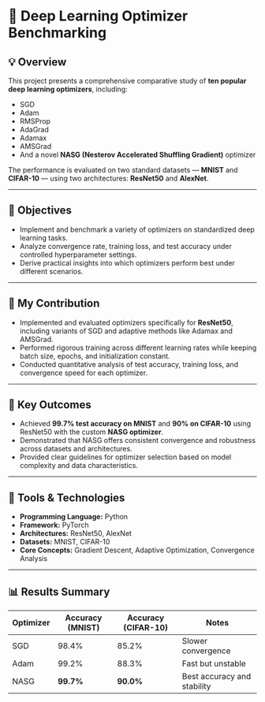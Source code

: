 # 🧠 Deep Learning Optimizer Benchmarking

## 💡 Overview

This project presents a comprehensive comparative study of **ten popular deep learning optimizers**, including:

- SGD
- Adam
- RMSProp
- AdaGrad
- Adamax
- AMSGrad
- And a novel **NASG (Nesterov Accelerated Shuffling Gradient)** optimizer

The performance is evaluated on two standard datasets — **MNIST** and **CIFAR-10** — using two architectures: **ResNet50** and **AlexNet**.

---

## 🎯 Objectives

- Implement and benchmark a variety of optimizers on standardized deep learning tasks.
- Analyze convergence rate, training loss, and test accuracy under controlled hyperparameter settings.
- Derive practical insights into which optimizers perform best under different scenarios.

---

## 🧠 My Contribution

- Implemented and evaluated optimizers specifically for **ResNet50**, including variants of SGD and adaptive methods like Adamax and AMSGrad.
- Performed rigorous training across different learning rates while keeping batch size, epochs, and initialization constant.
- Conducted quantitative analysis of test accuracy, training loss, and convergence speed for each optimizer.

---

## 🚀 Key Outcomes

- Achieved **99.7% test accuracy on MNIST** and **90% on CIFAR-10** using ResNet50 with the custom **NASG optimizer**.
- Demonstrated that NASG offers consistent convergence and robustness across datasets and architectures.
- Provided clear guidelines for optimizer selection based on model complexity and data characteristics.

---

## 🧰 Tools & Technologies

- **Programming Language:** Python
- **Framework:** PyTorch
- **Architectures:** ResNet50, AlexNet
- **Datasets:** MNIST, CIFAR-10
- **Core Concepts:** Gradient Descent, Adaptive Optimization, Convergence Analysis

---

## 📊 Results Summary

| Optimizer | Accuracy (MNIST) | Accuracy (CIFAR-10) | Notes |
|----------|------------------|----------------------|-------|
| SGD      | 98.4%            | 85.2%                | Slower convergence |
| Adam     | 99.2%            | 88.3%                | Fast but unstable |
| NASG     | **99.7%**        | **90.0%**            | Best accuracy and stability |
